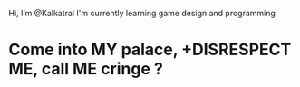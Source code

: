 Hi, I’m @Kalkatral
I'm currently learning game design and programming

# Come into MY palace, +DISRESPECT ME, call ME cringe ?

<!---
Kalkatral/Kalkatral is a ✨ special ✨ repository because its `README.md` (this file) appears on your GitHub profile.
You can click the Preview link to take a look at your changes.
--->
